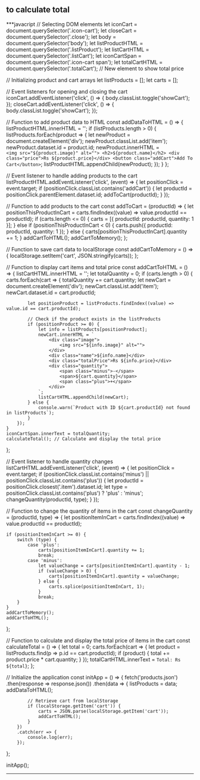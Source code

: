 ## to calculate total

***javacript 
// Selecting DOM elements
let iconCart = document.querySelector('.icon-cart');
let closeCart = document.querySelector('.close');
let body = document.querySelector('body');
let listProductHTML = document.querySelector('.listProduct');
let listCartHTML = document.querySelector('.listCart');
let iconCartSpan = document.querySelector('.icon-cart span');
let totalCartHTML = document.querySelector('.totalCart'); // New element to show total price

// Initializing product and cart arrays
let listProducts = [];
let carts = [];

// Event listeners for opening and closing the cart
iconCart.addEventListener('click', () => {
body.classList.toggle('showCart');
});
closeCart.addEventListener('click', () => {
body.classList.toggle('showCart');
});

// Function to add product data to HTML
const addDataToHTML = () => {
listProductHTML.innerHTML = '';
if (listProducts.length > 0) {
listProducts.forEach(product => {
let newProduct = document.createElement('div');
newProduct.classList.add('item');
newProduct.dataset.id = product.id;
newProduct.innerHTML = `              <img src="${product.image}" alt="">
                <h2>${product.name}</h2>
                <div class="price">Rs ${product.price}</div>
                <button class="addCart">Add To Cart</button>
         `;
listProductHTML.appendChild(newProduct);
});
}
};

// Event listener to handle adding products to the cart
listProductHTML.addEventListener('click', (event) => {
let positionClick = event.target;
if (positionClick.classList.contains('addCart')) {
let productId = positionClick.parentElement.dataset.id;
addToCart(productId);
}
});

// Function to add products to the cart
const addToCart = (productId) => {
let positionThisProductInCart = carts.findIndex((value) => value.productId == productId);
if (carts.length <= 0) {
carts = [{
productId: productId,
quantity: 1
}];
} else if (positionThisProductInCart < 0) {
carts.push({
productId: productId,
quantity: 1
});
} else {
carts[positionThisProductInCart].quantity += 1;
}
addCartToHTML();
addCartToMemory();
};

// Function to save cart data to localStorage
const addCartToMemory = () => {
localStorage.setItem('cart', JSON.stringify(carts));
};

// Function to display cart items and total price
const addCartToHTML = () => {
listCartHTML.innerHTML = '';
let totalQuantity = 0;
if (carts.length > 0) {
carts.forEach(cart => {
totalQuantity += cart.quantity;
let newCart = document.createElement('div');
newCart.classList.add('item');
newCart.dataset.id = cart.productId;

            let positionProduct = listProducts.findIndex((value) => value.id == cart.productId);

            // Check if the product exists in the listProducts
            if (positionProduct >= 0) {
                let info = listProducts[positionProduct];
                newCart.innerHTML = `
                    <div class="image">
                        <img src="${info.image}" alt="">
                    </div>
                    <div class="name">${info.name}</div>
                    <div class="totalPrice">Rs ${info.price}</div>
                    <div class="quantity">
                        <span class="minus">-</span>
                        <span>${cart.quantity}</span>
                        <span class="plus">+</span>
                    </div>
                `;
                listCartHTML.appendChild(newCart);
            } else {
                console.warn(`Product with ID ${cart.productId} not found in listProducts`);
            }
        });
    }
    iconCartSpan.innerText = totalQuantity;
    calculateTotal(); // Calculate and display the total price

};

// Event listener to handle quantity changes
listCartHTML.addEventListener('click', (event) => {
let positionClick = event.target;
if (positionClick.classList.contains('minus') || positionClick.classList.contains('plus')) {
let productId = positionClick.closest('.item').dataset.id;
let type = positionClick.classList.contains('plus') ? 'plus' : 'minus';
changeQuantity(productId, type);
}
});

// Function to change the quantity of items in the cart
const changeQuantity = (productId, type) => {
let positionItemInCart = carts.findIndex((value) => value.productId == productId);

    if (positionItemInCart >= 0) {
        switch (type) {
            case 'plus':
                carts[positionItemInCart].quantity += 1;
                break;
            case 'minus':
                let valueChange = carts[positionItemInCart].quantity - 1;
                if (valueChange > 0) {
                    carts[positionItemInCart].quantity = valueChange;
                } else {
                    carts.splice(positionItemInCart, 1);
                }
                break;
        }
    }
    addCartToMemory();
    addCartToHTML();

};

// Function to calculate and display the total price of items in the cart
const calculateTotal = () => {
let total = 0;
carts.forEach(cart => {
let product = listProducts.find(p => p.id == cart.productId);
if (product) {
total += product.price \* cart.quantity;
}
});
totalCartHTML.innerText = `Total: Rs ${total}`;
};

// Initialize the application
const initApp = () => {
fetch('products.json')
.then(response => response.json())
.then(data => {
listProducts = data;
addDataToHTML();

            // Retrieve cart from localStorage
            if (localStorage.getItem('cart')) {
                carts = JSON.parse(localStorage.getItem('cart'));
                addCartToHTML();
            }
        })
        .catch(err => {
            console.log(err);
        });

};

initApp();

***
